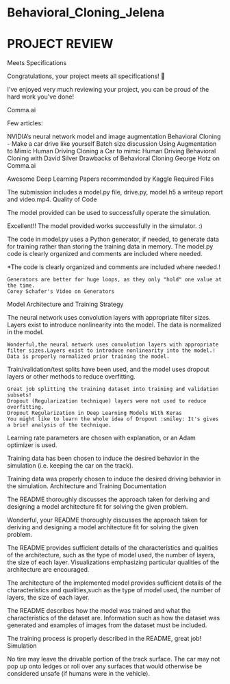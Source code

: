 # Behavioral_Cloning_Jelena
# PROJECT REVIEW


Meets Specifications

Congratulations, your project meets all specifications! :star2:

I've enjoyed very much reviewing your project, you can be proud of the hard work you've done!

Comma.ai

Few articles:

NVIDIA’s neural network model and image augmentation
Behavioral Cloning - Make a car drive like yourself
Batch size discussion
Using Augmentation to Mimic Human Driving
Cloning a Car to mimic Human Driving
Behavioral Cloning with David Silver
Drawbacks of Behavioral Cloning George Hotz on Comma.ai

Awesome Deep Learning Papers recommended by Kaggle
Required Files

The submission includes a model.py file, drive.py, model.h5 a writeup report and video.mp4.
Quality of Code

The model provided can be used to successfully operate the simulation.

Excellent!! The model provided works successfully in the simulator. :)

The code in model.py uses a Python generator, if needed, to generate data for training rather than storing the training data in memory. The model.py code is clearly organized and comments are included where needed.

*The code is clearly organized and comments are included where needed.!

    Generators are better for huge loops, as they only "hold" one value at the time.
    Corey Schafer's Video on Generators

Model Architecture and Training Strategy

The neural network uses convolution layers with appropriate filter sizes. Layers exist to introduce nonlinearity into the model. The data is normalized in the model.

    Wonderful,the neural network uses convolution layers with appropriate filter sizes.Layers exist to introduce nonlinearity into the model.!
    Data is properly normalized prior training the model.

Train/validation/test splits have been used, and the model uses dropout layers or other methods to reduce overfitting.

    Great job splitting the training dataset into training and validation subsets!
    Dropout (Regularization technique) layers were not used to reduce overfitting.
    Dropout Regularization in Deep Learning Models With Keras
    You might like to learn the whole idea of Dropout :smiley: It's gives a brief analysis of the technique.

Learning rate parameters are chosen with explanation, or an Adam optimizer is used.

Training data has been chosen to induce the desired behavior in the simulation (i.e. keeping the car on the track).

Training data was properly chosen to induce the desired driving behavior in the simulation.
Architecture and Training Documentation

The README thoroughly discusses the approach taken for deriving and designing a model architecture fit for solving the given problem.

Wonderful, your README thoroughly discusses the approach taken for deriving and designing a model architecture fit for solving the given problem.

The README provides sufficient details of the characteristics and qualities of the architecture, such as the type of model used, the number of layers, the size of each layer. Visualizations emphasizing particular qualities of the architecture are encouraged.

The architecture of the implemented model provides sufficient details of the characteristics and qualities,such as the type of model used, the number of layers, the size of each layer.

The README describes how the model was trained and what the characteristics of the dataset are. Information such as how the dataset was generated and examples of images from the dataset must be included.

The training process is properly described in the README, great job!
Simulation

No tire may leave the drivable portion of the track surface. The car may not pop up onto ledges or roll over any surfaces that would otherwise be considered unsafe (if humans were in the vehicle).
